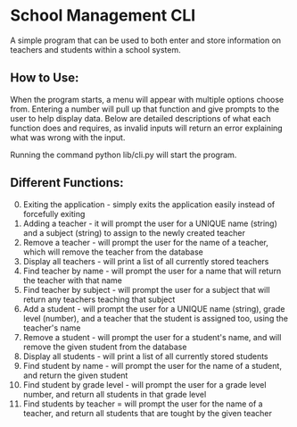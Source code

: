 # School Management CLI
A simple program that can be used to both enter and store information on teachers and students within a school system.

## How to Use:
When the program starts, a menu will appear with multiple options choose from. Entering a number will pull up that function and give prompts to the user to help display data. Below are detailed descriptions of what each function does and requires, as invalid inputs will return an error explaining what was wrong with the input.

Running the command python lib/cli.py will start the program.

## Different Functions:
0. Exiting the application - simply exits the application easily instead of forcefully exiting
1. Adding a teacher - it will prompt the user for a UNIQUE name (string) and a subject (string) to assign to the newly created teacher
2. Remove a teacher - will prompt the user for the name of a teacher, which will remove the teacher from the database
3. Display all teachers - will print a list of all currently stored teachers
4. Find teacher by name - will prompt the user for a name that will return the teacher with that name
5. Find teacher by subject - will prompt the user for a subject that will return any teachers teaching that subject
6. Add a student - will prompt the user for a UNIQUE name (string), grade level (number), and a teacher that the student is assigned too, using the teacher's name
7. Remove a student - will prompt the user for a student's name, and will remove the given student from the database
8. Display all students - will print a list of all currently stored students
9. Find student by name - will prompt the user for the name of a student, and return the given student
10. Find student by grade level - will prompt the user for a grade level number, and return all students in that grade level
11. Find students by teacher = will prompt the user for the name of a teacher, and return all students that are tought by the given teacher